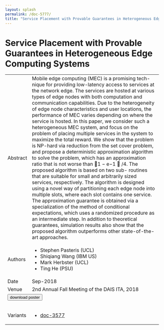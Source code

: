 ```yaml
---
layout: splash
permalink: /doc-5777/
title: "Service Placement with Provable Guarantees in Heterogeneous Edge Computing Systems"
---
```


# Service Placement with Provable Guarantees in Heterogeneous Edge Computing Systems

<table>
    <tbody>
    <tr>
        <td>Abstract</td>
        <td>Mobile edge computing (MEC) is a promising tech- nique for providing low-latency access to services at the network edge. The services are hosted at various types of edge nodes with both computation and communication capabilities. Due to the heterogeneity of edge node characteristics and user locations, the performance of MEC varies depending on where the service is hosted. In this paper, we consider such a heterogeneous MEC system, and focus on the problem of placing multiple services in the system to maximize the total reward. We show that the problem is NP-hard via reduction from the set cover problem, and propose a deterministic approximation algorithm to solve the problem, which has an approximation ratio that is not worse than 􏰀1 − e−1 􏰁 /4. The proposed algorithm is based on two sub- routines that are suitable for small and arbitrarily sized services, respectively. The algorithm is designed using a novel way of partitioning each edge node into multiple slots, where each slot contains one service. The approximation guarantee is obtained via a specialization of the method of conditional expectations, which uses a randomized procedure as an intermediate step. In addition to theoretical guarantees, simulation results also show that the proposed algorithm outperforms other state-of-the-art approaches.</td>
    </tr>
    <tr>
        <td>Authors</td>
        <td>
            <ul>
                <li>Stephen Pasteris (UCL)</li>
                <li>Shiqiang Wang (IBM US)</li>
                <li>Mark Herbster (UCL)</li>
                <li>Ting He (PSU)</li>
            </ul>
        </td>
    </tr>
    <tr>
        <td>Date</td>
        <td>Sep-2018</td>
    </tr>
    <tr>
        <td>Venue</td>
        <td>2nd Annual Fall Meeting of the DAIS ITA, 2018</td>
    </tr>
        <tr>
            <td colspan="2">
                <form method="get" action="https://dais-ita.org/sites/default/files/2506_poster.pdf">
                    <button type="submit">download poster</button>
                </form>
            </td>
        </tr>
        <tr>
            <td>Variants</td>
            <td>
                <ul>
                    <li><a href="${varId}">doc-3577</a></li>
                </ul>
            </td>
        </tr>
    </tbody>
</table>

